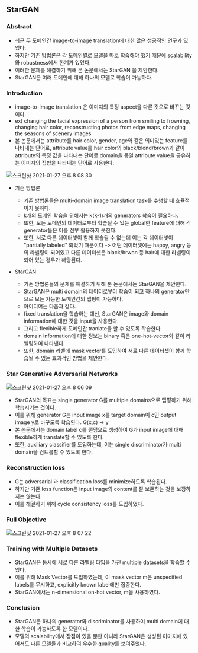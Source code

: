 ## StarGAN

### Abstract
- 최근 두 도메인간 image-to-image translation에 대한 많은 성공적인 연구가 있었다.
- 하지만 기존 방법론은 각 도메인별로 모델을 따로 학습해야 했기 때문에 scalability 와 robustness에서 한계가 있었다.
- 이러한 문제를 해결하기 위해 본 논문에서는 StarGAN 을 제안한다.
- StarGAN은 여러 도메인에 대해 하나의 모델로 학습이 가능하다.

### Introduction
- image-to-image translation 은 이미지의 특정 aspect을 다른 것으로 바꾸는 것이다. 
- ex) changing the facial expression of a person from smiling to frowning, changing hair color, 
  reconstructing photos from edge maps, changing the seasons of scenery images
- 본 논문에서는 attribute를 hair color, gender, age와 같은 의미있는 feature를 나타내는 단어로, 
  attribute value를 hair color의 black/blond/brown과 같이 attribute의 특정 값을 나타내는 단어로
  domain을 동일 attribute value을 공유하는 이미지의 집합을 나타내는 단어로 사용한다.
 
![스크린샷 2021-01-27 오후 8 08 30](https://user-images.githubusercontent.com/48814946/105983101-8cb97200-60db-11eb-839c-4795da702d4e.png)

- 기존 방법론
  - 기존 방법론들은 multi-domain image translation task를 수행할 때 효율적이지 못하다.
  - k개의 도메인 학습을 위해서는 k(k-1)개의 generators 학습이 필요하다.
  - 또한, 모든 도메인의 데이터로부터 학습될 수 있는 global한 feature에 대해 각 generator들은 이를 전부 활용하지 못한다.
  - 또한, 서로 다른 데이터셋이 함께 학습될 수 없는데 이는 각 데이터셋이 "partially labeled" 되었기 때문이다 
    -> 어떤 데이터셋에는 happy, angry 등의 라벨링이 되어있고 다른 데이터셋은 black/brwon 등 hair에 대한 라벨링이 되어 있는 경우가 해당된다.

- StarGAN
  - 기존 방법론들의 문제를 해결하기 위해 본 논문에서는 StarGAN을 제안한다.
  - StarGAN은 multi domain의 데이터로부터 학습이 되고 하나의 generator만으로 모든 가능한 도메인간의 맵핑이 가능하다.
  - 아이디어는 다음과 같다.
  - fixed translation을 학습하는 대신, StarGAN은 image와 domain information에 대한 것을 input을 사용한다.
  - 그리고 flexible하게 도메인간 tranlate을 할 수 있도록 학습한다.
  - domain information에 대한 정보는 binary 혹은 one-hot-vector와 같이 라벨링하여 나타낸다.
  - 또한, domain 라벨에 mask vector를 도입하여 서로 다른 데이터셋이 함께 학습될 수 있는 효과적인 방법을 제안한다.

### Star Generative Adversarial Networks
![스크린샷 2021-01-27 오후 8 06 09](https://user-images.githubusercontent.com/48814946/105982793-216fa000-60db-11eb-9375-149022333d9d.png)

- StarGAN의 목표는 single generator G를 multiple domains으로 맵핑하기 위해 학습시키는 것이다.
- 이를 위해 generator G는 input image x를 target domain이 c인 output image y로 바꾸도록 학습된다. G(x,c) -> y
- 본 논문에서는 domain label c를 랜덤으로 생성하여 G가 input image에 대해 flexible하게 translate할 수 있도록 한다.
- 또한, auxiliary classifier를 도입하는데, 이는 single discriminator가 multi domain을 컨트롤할 수 있도록 한다.

### Reconstruction loss
- G는 adversarial 과 classification loss를 minimize하도록 학습된다.
- 하지만 기존 loss function은 input image의 content를 잘 보존하는 것을 보장하지는 않는다.
- 이를 해결하기 위해 cycle consistency loss를 도입하였다.

### Full Objective
![스크린샷 2021-01-27 오후 8 07 22](https://user-images.githubusercontent.com/48814946/105982908-482dd680-60db-11eb-9bdf-691667ad9247.png)

### Training with Multiple Datasets
- StarGAN은 동시에 서로 다른 라벨링 타입을 가진 multiple datasets을 학습할 수 있다.
- 이를 위해 Mask Vector를 도입하였는데, 이 mask vector m은 unspecified labels를 무시하고, explicitly known label에만 집중한다. 
- StarGAN에서는 n-dimensional on-hot vector, m을 사용하였다.

### Conclusion
- StarGAN은 하나의 generator와 discriminator를 사용하여 multi domain에 대한 학습이 가능하도록 한 모델이다.
- 모델의 scalability에서 장점이 있을 뿐만 아니라 StarGAN은 생성된 이미지에 있어서도 다른 모델들과 비교하여 우수한 quality를 보여주었다.


